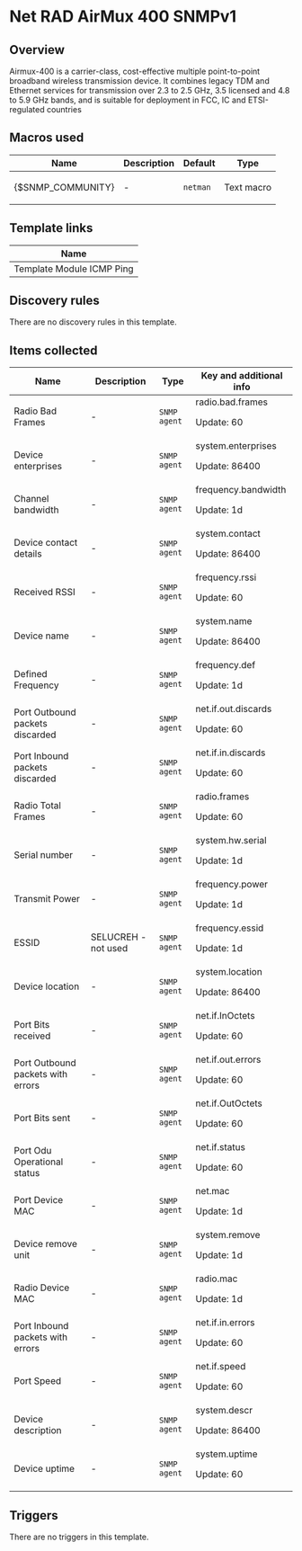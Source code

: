 # Net RAD AirMux 400 SNMPv1

## Overview

Airmux-400 is a carrier-class, cost-effective multiple point-to-point broadband wireless transmission device. It combines legacy TDM and Ethernet services for transmission over 2.3 to 2.5 GHz, 3.5 licensed and 4.8 to 5.9 GHz bands, and is suitable for deployment in FCC, IC and ETSI-regulated countries



## Macros used

|Name|Description|Default|Type|
|----|-----------|-------|----|
|{$SNMP_COMMUNITY}|<p>-</p>|`netman`|Text macro|
## Template links

|Name|
|----|
|Template Module ICMP Ping|
## Discovery rules

There are no discovery rules in this template.

## Items collected

|Name|Description|Type|Key and additional info|
|----|-----------|----|----|
|Radio Bad Frames|<p>-</p>|`SNMP agent`|radio.bad.frames<p>Update: 60</p>|
|Device enterprises|<p>-</p>|`SNMP agent`|system.enterprises<p>Update: 86400</p>|
|Channel bandwidth|<p>-</p>|`SNMP agent`|frequency.bandwidth<p>Update: 1d</p>|
|Device contact details|<p>-</p>|`SNMP agent`|system.contact<p>Update: 86400</p>|
|Received RSSI|<p>-</p>|`SNMP agent`|frequency.rssi<p>Update: 60</p>|
|Device name|<p>-</p>|`SNMP agent`|system.name<p>Update: 86400</p>|
|Defined Frequency|<p>-</p>|`SNMP agent`|frequency.def<p>Update: 1d</p>|
|Port Outbound packets discarded|<p>-</p>|`SNMP agent`|net.if.out.discards<p>Update: 60</p>|
|Port Inbound packets discarded|<p>-</p>|`SNMP agent`|net.if.in.discards<p>Update: 60</p>|
|Radio Total Frames|<p>-</p>|`SNMP agent`|radio.frames<p>Update: 60</p>|
|Serial number|<p>-</p>|`SNMP agent`|system.hw.serial<p>Update: 1d</p>|
|Transmit Power|<p>-</p>|`SNMP agent`|frequency.power<p>Update: 1d</p>|
|ESSID|<p>SELUCREH - not used</p>|`SNMP agent`|frequency.essid<p>Update: 1d</p>|
|Device location|<p>-</p>|`SNMP agent`|system.location<p>Update: 86400</p>|
|Port Bits received|<p>-</p>|`SNMP agent`|net.if.InOctets<p>Update: 60</p>|
|Port Outbound packets with errors|<p>-</p>|`SNMP agent`|net.if.out.errors<p>Update: 60</p>|
|Port Bits sent|<p>-</p>|`SNMP agent`|net.if.OutOctets<p>Update: 60</p>|
|Port Odu Operational status|<p>-</p>|`SNMP agent`|net.if.status<p>Update: 60</p>|
|Port Device MAC|<p>-</p>|`SNMP agent`|net.mac<p>Update: 1d</p>|
|Device remove unit|<p>-</p>|`SNMP agent`|system.remove<p>Update: 1d</p>|
|Radio Device MAC|<p>-</p>|`SNMP agent`|radio.mac<p>Update: 1d</p>|
|Port Inbound packets with errors|<p>-</p>|`SNMP agent`|net.if.in.errors<p>Update: 60</p>|
|Port Speed|<p>-</p>|`SNMP agent`|net.if.speed<p>Update: 60</p>|
|Device description|<p>-</p>|`SNMP agent`|system.descr<p>Update: 86400</p>|
|Device uptime|<p>-</p>|`SNMP agent`|system.uptime<p>Update: 60</p>|
## Triggers

There are no triggers in this template.

